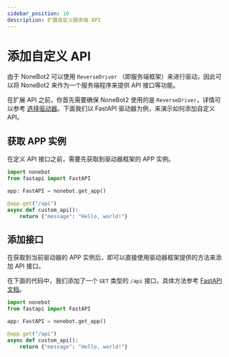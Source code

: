 ```yaml
---
sidebar_position: 10
description: 扩展自定义服务端 API
---
```


# 添加自定义 API

由于 NoneBot2 可以使用 `ReverseDriver` （即服务端框架）来进行驱动，因此可以将 NoneBot2 来作为一个服务端程序来提供 API 接口等功能。

在扩展 API 之前，你首先需要确保 NoneBot2 使用的是 `ReverseDriver`，详情可以参考 [选择驱动器](./choose-driver.md)。下面我们以 FastAPI 驱动器为例，来演示如何添加自定义 API。

## 获取 APP 实例

在定义 API 接口之前，需要先获取到驱动器框架的 APP 实例。

```python {4}
import nonebot
from fastapi import FastAPI

app: FastAPI = nonebot.get_app()

@app.get("/api")
async def custom_api():
    return {"message": "Hello, world!"}
```

## 添加接口

在获取到当前驱动器的 APP 实例后，即可以直接使用驱动器框架提供的方法来添加 API 接口。

在下面的代码中，我们添加了一个 `GET` 类型的 `/api` 接口，具体方法参考 [FastAPI 文档](https://fastapi.tiangolo.com/)。

```python {6-8}
import nonebot
from fastapi import FastAPI

app: FastAPI = nonebot.get_app()

@app.get("/api")
async def custom_api():
    return {"message": "Hello, world!"}
```
